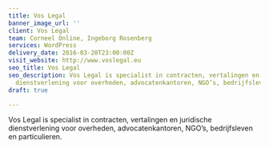 ```yaml
---
title: Vos Legal
banner_image_url: ''
client: Vos Legal
team: Corneel Online, Ingeborg Rosenberg
services: WordPress
delivery_date: 2016-03-20T23:00:00Z
visit_website: http://www.voslegal.eu
seo_title: Vos Legal
seo_description: Vos Legal is specialist in contracten, vertalingen en juridische
  dienstverlening voor overheden, advocatenkantoren, NGO’s, bedrijfsleven en particulieren.
draft: true

---
```

Vos Legal is specialist in contracten, vertalingen en juridische dienstverlening voor overheden, advocatenkantoren, NGO’s, bedrijfsleven en particulieren.